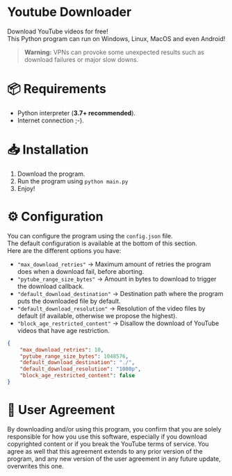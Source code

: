 # Youtube Downloader
Download YouTube videos for free! <br/>
This Python program can run on Windows, Linux, MacOS and even Android!
> **Warning:** VPNs can provoke some unexpected results such as download failures or major slow downs.

# 📦 Requirements
- Python interpreter (**3.7+ recommended**).
- Internet connection ;-).

# 📥 Installation
1) Download the program. <br/>
2) Run the program using `python main.py` <br/>
3) Enjoy!

# ⚙️ Configuration
You can configure the program using the `config.json` file. <br/>
The default configuration is available at the bottom of this section. <br/>
Here are the different options you have:
- `"max_download_retries"` -> Maximum amount of retries the program does when a download fail, before aborting.
- `"pytube_range_size_bytes"` -> Amount in bytes to download to trigger the download callback.
- `"default_download_destination"` -> Destination path where the program puts the downloaded file by default.
- `"default_download_resolution"` -> Resolution of the video files by default (if available, otherwise we propose the highest).
- `"block_age_restricted_content"` -> Disallow the download of YouTube videos that have age restriction.
``` json
{
    "max_download_retries": 10,
    "pytube_range_size_bytes": 1048576,
    "default_download_destination": "./",
    "default_download_resolution": "1080p",
    "block_age_restricted_content": false
}
```

# 🤝 User Agreement
By downloading and/or using this program, you confirm that you are solely responsible for how you use this software, especially if you download copyrighted content or if you break the YouTube terms of service. You agree as well that this agreement extends to any prior version of the program, and any new version of the user agreement in any future update, overwrites this one.
